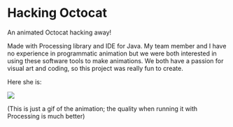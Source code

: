 # Hacking Octocat

An animated Octocat hacking away!

Made with Processing library and IDE for Java.
My team member and I have no experience in programmatic animation but we were both
interested in using these software tools to make animations. We both have a passion for visual art and coding, so this project was really fun to create.


Here she is:

![](https://media.giphy.com/media/XFpMOLWKP8LsOMO6Uq/giphy.gif)

(This is just a gif of the animation; the quality when running it with Processing is much better)
